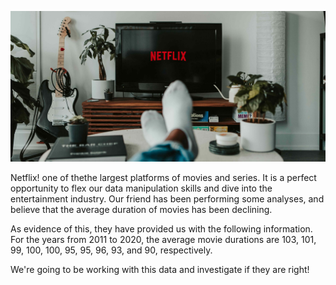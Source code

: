 
  <p><img src="https://github.com/zehor-l/Investigating-Netflix-Movies-and-Guest-Stars-/blob/main/netflix.jpg" alt="Someone's feet on table facing a television"></p>
<p>Netflix! one of thethe largest platforms of movies and series. It is a perfect opportunity to flex our data manipulation skills and dive into the entertainment industry. Our friend has been performing some analyses, and believe that the average duration of movies has been declining. </p>
<p>As evidence of this, they have provided us with the following information. For the years from 2011 to 2020, the average movie durations are 103, 101, 99, 100, 100, 95, 95, 96, 93, and 90, respectively.</p>
<p>We're going to be working with this data and investigate if they are right!
